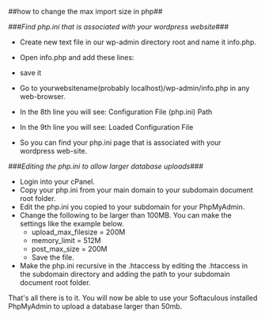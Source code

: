 ##how to change the max import size in php##

###*Find php.ini that is associated with your wordpress website*###

- Create new text file in our wp-admin directory root and name it info.php.
- Open info.php and add these lines:
	
	<?php
	
	phpinfo();
	
	?>
- save it
- Go to yourwebsitename(probably localhost)/wp-admin/info.php in any web-browser.
- In the 8th line you will see: Configuration File (php.ini) Path
- In the 9th line you will see: Loaded Configuration File
- So you can find your php.ini page that is associated with your wordpress web-site.

###*Editing the php.ini to allow larger database uploads*###

- Login into your cPanel.
- Copy your php.ini from your main domain to your subdomain document root folder.
- Edit the php.ini you copied to your subdomain for your PhpMyAdmin.
- Change the following to be larger than 100MB. You can make the settings like the example below.
	- upload_max_filesize = 200M
	- memory_limit = 512M
	- post_max_size = 200M
	- Save the file.
- Make the php.ini recursive in the .htaccess by editing the .htaccess in the subdomain directory and adding the path to your subdomain document root folder.

That's all there is to it. You will now be able to use your Softaculous installed PhpMyAdmin to upload a database larger than 50mb.